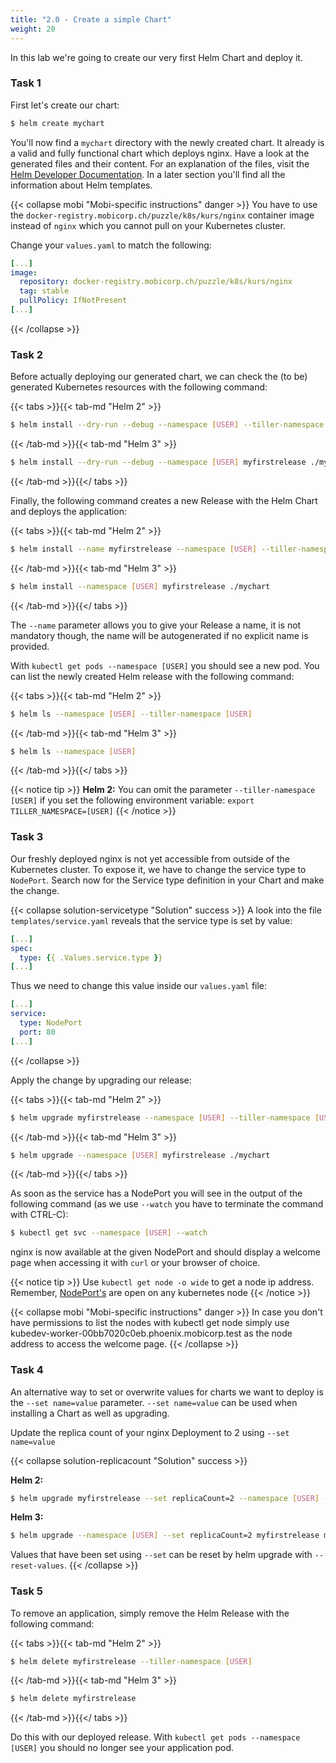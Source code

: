```yaml
---
title: "2.0 - Create a simple Chart"
weight: 20
---
```


In this lab we're going to create our very first Helm Chart and deploy it.

### Task 1

First let's create our chart:

```bash
$ helm create mychart
```

You'll now find a `mychart` directory with the newly created chart. It already is a valid and fully functional chart which deploys nginx. Have a look at the generated files and their content. For an explanation of the files, visit the [Helm Developer Documentation](https://docs.helm.sh/developing_charts/#the-chart-file-structure). In a later section you'll find all the information about Helm templates.


{{< collapse mobi "Mobi-specific instructions" danger >}}
You have to use the `docker-registry.mobicorp.ch/puzzle/k8s/kurs/nginx` container image instead of `nginx` which you cannot pull on your Kubernetes cluster.

Change your `values.yaml` to match the following:

```yaml
[...]
image:
  repository: docker-registry.mobicorp.ch/puzzle/k8s/kurs/nginx
  tag: stable
  pullPolicy: IfNotPresent
[...]
```
{{< /collapse >}}

### Task 2

Before actually deploying our generated chart, we can check the (to be) generated Kubernetes resources with the following command:

{{< tabs >}}{{< tab-md "Helm 2" >}}
```bash
$ helm install --dry-run --debug --namespace [USER] --tiller-namespace [USER] ./mychart
```
{{< /tab-md >}}{{< tab-md "Helm 3" >}}
```bash
$ helm install --dry-run --debug --namespace [USER] myfirstrelease ./mychart
```
{{< /tab-md >}}{{</ tabs >}}

Finally, the following command creates a new Release with the Helm Chart and deploys the application:

{{< tabs >}}{{< tab-md "Helm 2" >}}
```bash
$ helm install --name myfirstrelease --namespace [USER] --tiller-namespace [USER] ./mychart 
```
{{< /tab-md >}}{{< tab-md "Helm 3" >}}
```bash
$ helm install --namespace [USER] myfirstrelease ./mychart
```
{{< /tab-md >}}{{</ tabs >}}

The `--name` parameter allows you to give your Release a name, it is not mandatory though, the name will be autogenerated if no explicit name is provided.

With `kubectl get pods --namespace [USER]` you should see a new pod. You can list the newly created Helm release with the following command:

{{< tabs >}}{{< tab-md "Helm 2" >}}
```bash
$ helm ls --namespace [USER] --tiller-namespace [USER]
```
{{< /tab-md >}}{{< tab-md "Helm 3" >}}
```bash
$ helm ls --namespace [USER]
```
{{< /tab-md >}}{{</ tabs >}}

{{< notice tip >}}
**Helm 2:** You can omit the parameter `--tiller-namespace [USER]` if you set the following environment variable: `export TILLER_NAMESPACE=[USER]`
{{< /notice >}}

### Task 3

Our freshly deployed nginx is not yet accessible from outside of the Kubernetes cluster. To expose it, we have to change the service type to `NodePort`.
Search now for the Service type definition in your Chart and make the change.

{{< collapse solution-servicetype "Solution" success >}}
A look into the file `templates/service.yaml` reveals that the service type is set by value:
```yaml
[...]
spec:
  type: {{ .Values.service.type }}
[...]
```

Thus we need to change this value inside our `values.yaml` file:
```yaml
[...]
service:
  type: NodePort
  port: 80
[...]
```
{{< /collapse >}}

Apply the change by upgrading our release:

{{< tabs >}}{{< tab-md "Helm 2" >}}
```bash
$ helm upgrade myfirstrelease --namespace [USER] --tiller-namespace [USER] ./mychart
```
{{< /tab-md >}}{{< tab-md "Helm 3" >}}
```bash
$ helm upgrade --namespace [USER] myfirstrelease ./mychart 
```
{{< /tab-md >}}{{</ tabs >}}

As soon as the service has a NodePort you will see in the output of the following command (as we use `--watch` you have to terminate the command with CTRL-C):

```bash
$ kubectl get svc --namespace [USER] --watch
```

nginx is now available at the given NodePort and should display a welcome page when accessing it with `curl` or your browser of choice.

{{< notice tip >}}
Use `kubectl get node -o wide` to get a node ip address. Remember, [NodePort's](https://kubernetes.io/docs/concepts/services-networking/service/#nodeport) are open on any kubernetes node
{{< /notice >}}

{{< collapse mobi "Mobi-specific instructions" danger >}}
In case you don't have permissions to list the nodes with kubectl get node simply use kubedev-worker-00bb7020c0eb.phoenix.mobicorp.test as the node address to access the welcome page.
{{< /collapse >}}

### Task 4

An alternative way to set or overwrite values for charts we want to deploy is the `--set name=value` parameter. `--set name=value` can be used when installing a Chart as well as upgrading.

Update the replica count of your nginx Deployment to 2 using `--set name=value`

{{< collapse solution-replicacount "Solution" success >}}

**Helm 2:**
```bash
$ helm upgrade myfirstrelease --set replicaCount=2 --namespace [USER] --tiller-namespace [USER] mychart
```

**Helm 3:**
```bash
$ helm upgrade --namespace [USER] --set replicaCount=2 myfirstrelease mychart 
```

Values that have been set using `--set` can be reset by helm upgrade with `--reset-values`.
{{< /collapse >}}

### Task 5

To remove an application, simply remove the Helm Release with the following command:

{{< tabs >}}{{< tab-md "Helm 2" >}}
```bash
$ helm delete myfirstrelease --tiller-namespace [USER]
```
{{< /tab-md >}}{{< tab-md "Helm 3" >}}
```bash
$ helm delete myfirstrelease
```
{{< /tab-md >}}{{</ tabs >}}

Do this with our deployed release. With `kubectl get pods --namespace [USER]` you should no longer see your application pod.
